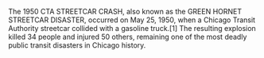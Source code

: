 The 1950 CTA STREETCAR CRASH, also known as the GREEN HORNET STREETCAR DISASTER, occurred on May 25, 1950, when a Chicago Transit Authority streetcar collided with a gasoline truck.[1] The resulting explosion killed 34 people and injured 50 others, remaining one of the most deadly public transit disasters in Chicago history.
